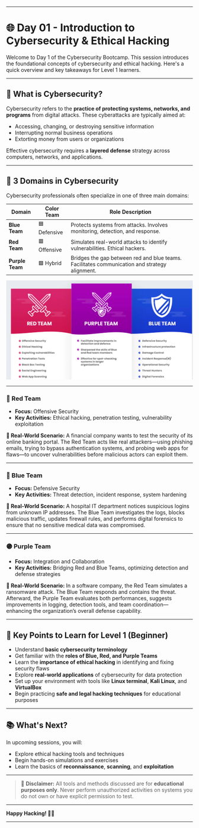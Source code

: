 
---

# 🌐 Day 01 - Introduction to Cybersecurity & Ethical Hacking

Welcome to Day 1 of the Cybersecurity Bootcamp. This session introduces the foundational concepts of cybersecurity and ethical hacking. Here's a quick overview and key takeaways for Level 1 learners.

---

## 🔐 What is Cybersecurity?

Cybersecurity refers to the **practice of protecting systems, networks, and programs** from digital attacks. These cyberattacks are typically aimed at:

* Accessing, changing, or destroying sensitive information
* Interrupting normal business operations
* Extorting money from users or organizations

Effective cybersecurity requires a **layered defense** strategy across computers, networks, and applications.

---

## 🎯 3 Domains in Cybersecurity

Cybersecurity professionals often specialize in one of three main domains:

| Domain          | Color Team   | Role Description                                                                              |
| --------------- | ------------ | --------------------------------------------------------------------------------------------- |
| **Blue Team**   | 🟦 Defensive | Protects systems from attacks. Involves monitoring, detection, and response.                  |
| **Red Team**    | 🟥 Offensive | Simulates real-world attacks to identify vulnerabilities. Ethical hackers.                    |
| **Purple Team** | 🟪 Hybrid    | Bridges the gap between red and blue teams. Facilitates communication and strategy alignment. |

![Red, Blue & Purple Teams](./3_Cybersecutrity_Domains.png)

---

### 🔴 Red Team

* **Focus:** Offensive Security
* **Key Activities:** Ethical hacking, penetration testing, vulnerability exploitation

**🧠 Real-World Scenario:**
A financial company wants to test the security of its online banking portal. The Red Team acts like real attackers—using phishing emails, trying to bypass authentication systems, and probing web apps for flaws—to uncover vulnerabilities before malicious actors can exploit them.

---

### 🔵 Blue Team

* **Focus:** Defensive Security
* **Key Activities:** Threat detection, incident response, system hardening

**🧠 Real-World Scenario:**
A hospital IT department notices suspicious logins from unknown IP addresses. The Blue Team investigates the logs, blocks malicious traffic, updates firewall rules, and performs digital forensics to ensure that no sensitive medical data was compromised.

---

### 🟣 Purple Team

* **Focus:** Integration and Collaboration
* **Key Activities:** Bridging Red and Blue Teams, optimizing detection and defense strategies

**🧠 Real-World Scenario:**
In a software company, the Red Team simulates a ransomware attack. The Blue Team responds and contains the threat. Afterward, the Purple Team evaluates both performances, suggests improvements in logging, detection tools, and team coordination—enhancing the organization’s overall defense capability.

---

## 🧠 Key Points to Learn for Level 1 (Beginner)

* Understand **basic cybersecurity terminology**
* Get familiar with the **roles of Blue, Red, and Purple Teams**
* Learn the **importance of ethical hacking** in identifying and fixing security flaws
* Explore **real-world applications** of cybersecurity for data protection
* Set up your environment with tools like **Linux terminal**, **Kali Linux**, and **VirtualBox**
* Begin practicing **safe and legal hacking techniques** for educational purposes

---

## 📚 What's Next?

In upcoming sessions, you will:

* Explore ethical hacking tools and techniques
* Begin hands-on simulations and exercises
* Learn the basics of **reconnaissance**, **scanning**, and **exploitation**

---

> 🚨 **Disclaimer:** All tools and methods discussed are for **educational purposes only**. Never perform unauthorized activities on systems you do not own or have explicit permission to test.

---

**Happy Hacking! 🧑‍💻**

---

